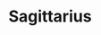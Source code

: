 ---
layout: symbols
title: Sagittarius
emoji: sagittarius
permalink: ♐.html
image: assets/img/3moji/sagittarius.png
---